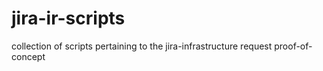 # jira-ir-scripts
collection of scripts pertaining to the jira-infrastructure request proof-of-concept
